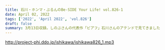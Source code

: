 ```yaml
---
title: 石川・ホンマ・ぶるんのBe-SIDE Your Life! vol.826-1
date: April 02, 2022
tags: ['2022', 'April 2022', 'vol.826']
draft: false
summary: 3月13日収録。しのぶさんの代表作「ピアフ」石川さんのアテンドで見てきました！
---
```


http://project-phi.ddo.jp/ishikawa/ishikawa826_1.mp3
